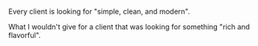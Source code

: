 

Every client is looking for "simple, clean, and modern".

What I wouldn't give for a client that was looking for something "rich and flavorful".
